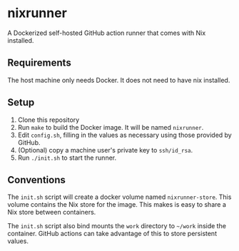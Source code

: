 nixrunner
=========

A Dockerized self-hosted GitHub action runner that comes with Nix installed.

Requirements
------------
The host machine only needs Docker. It does not need to have nix installed.


Setup
-----

1. Clone this repository
2. Run `make` to build the Docker image. It will be named `nixrunner`.
3. Edit `config.sh`, filling in the values as necessary using those provided by GitHub.
4. (Optional) copy a machine user's private key to `ssh/id_rsa`.
5. Run `./init.sh` to start the runner.


Conventions
-----------

The `init.sh` script will create a docker volume named `nixrunner-store`. This volume
contains the Nix store for the image. This makes is easy to share a Nix store between
containers.

The `init.sh` script also bind mounts the `work` directory to `~/work` inside the
container. GitHub actions can take advantage of this to store persistent values.
